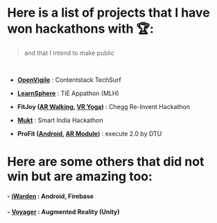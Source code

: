 # Here is a list of projects that I have won hackathons with 🏆:
> and that I intend to make public
<br>

 - **[OpenVigile](https://github.com/devAyushDubey/OpenVigile-COS)**    :    Contentstack TechSurf

 - **[LearnSphere](https://github.com/devAyushDubey/LearnSphere)**    :    TiE Appathon (MLH)

 - **FitJoy ([AR Walking](https://github.com/devAyushDubey/ARWalking), [VR Yoga](https://github.com/devAyushDubey/VRYoga))**    :    Chegg Re-Invent Hackathon

 - **[Mukt](https://github.com/devAyushDubey/Mukt)**    :    Smart India Hackathon

 - **ProFit ([Android](https://github.com/devAyushDubey/ProFIT_android), [AR Module](https://github.com/devAyushDubey/ProFIT_AR))**    :    execute 2.0 by DTU


# Here are some others that did not win but are amazing too:

#### - [iWarden](https://github.com/devAyushDubey/iWarden) : Android, Firebase

#### - [Voyager](https://github.com/devAyushDubey/Voyager) : Augmented Reality (Unity)
